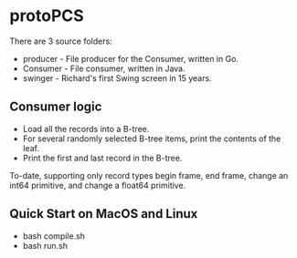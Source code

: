 # protoPCS

There are 3 source folders:
* producer - File producer for the Consumer, written in Go.
* Consumer - File consumer, written in Java.
* swinger - Richard's first Swing screen in 15 years.

## Consumer logic

* Load all the records into a B-tree.
* For several randomly selected B-tree items, print the contents of the leaf.
* Print the first and last record in the B-tree.

To-date, supporting only record types begin frame, end frame, change an int64 primitive, and change a float64 primitive.

## Quick Start on MacOS and Linux

* bash compile.sh
* bash run.sh
